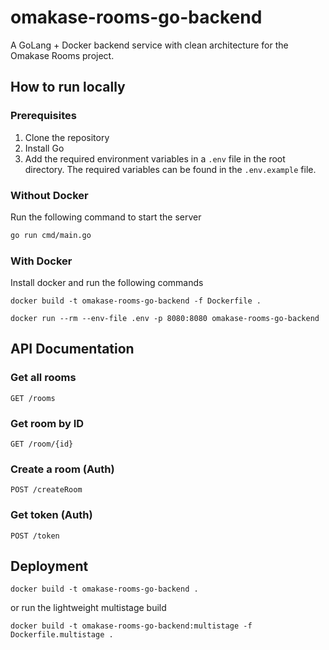 # omakase-rooms-go-backend

A GoLang + Docker backend service with clean architecture for the Omakase Rooms project.

## How to run locally

### Prerequisites

1. Clone the repository
2. Install Go
3. Add the required environment variables in a `.env` file in the root directory. The required variables can be found in the `.env.example` file.

### Without Docker

Run the following command to start the server

```bash
go run cmd/main.go
```

### With Docker

Install docker and run the following commands

```
docker build -t omakase-rooms-go-backend -f Dockerfile .
```

```
docker run --rm --env-file .env -p 8080:8080 omakase-rooms-go-backend
```

## API Documentation

### Get all rooms

```http
GET /rooms
```

### Get room by ID

```http
GET /room/{id}
```

### Create a room (Auth)

```http
POST /createRoom
```

### Get token (Auth)

```http
POST /token
```

## Deployment

```
docker build -t omakase-rooms-go-backend .
```

or run the lightweight multistage build

```
docker build -t omakase-rooms-go-backend:multistage -f Dockerfile.multistage .
```
